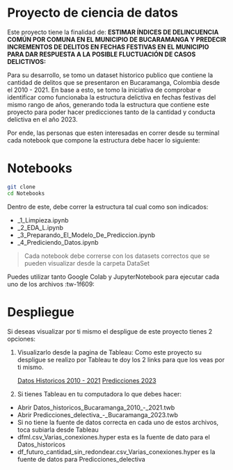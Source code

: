 # Proyecto de ciencia de datos

Este proyecto tiene la finalidad de: **ESTIMAR ÍNDICES DE DELINCUENCIA COMÚN POR COMUNA EN EL MUNICIPIO DE BUCARAMANGA Y PREDECIR INCREMENTOS DE DELITOS EN FECHAS FESTIVAS EN EL MUNICIPIO PARA DAR RESPUESTA A LA POSIBLE FLUCTUACIÓN DE CASOS DELICTIVOS:** 

Para su desarrollo, se tomo un dataset historico publico que contiene la cantidad de delitos que se presentaron en Bucaramanga, Colombia desde el 2010 - 2021. En base a esto, se tomo la iniciativa de comprobar e identificar como funcionaba la estructura delictiva en fechas festivas del mismo rango de años, generando toda la estructura que contiene este proyecto para poder hacer predicciones tanto de la cantidad y conducta delictiva en el año 2023.

Por ende, las personas que esten interesadas en correr desde su terminal cada notebook que compone la estructura debe hacer lo siguiente:
# Notebooks
```sh
git clone
cd Notebooks
```
Dentro de este, debe correr la estructura tal cual como son indicados:
- _1_Limpieza.ipynb
- _2_EDA_L.ipynb
- _3_Preparando_El_Modelo_De_Prediccion.ipynb
- _4_Prediciendo_Datos.ipynb

> Cada notebook debe correrse con los datasets correctos que se pueden visualizar desde la carpeta DataSet

Puedes utilizar tanto Google Colab  y JupyterNotebook para ejecutar cada uno de los archivos :tw-1f609:

# Despliegue
Si deseas visualizar por ti mismo el despligue de este proyecto tienes 2 opciones:

1. Visualizarlo desde la pagina de Tableau:
Como este proyecto su despligue se realizo por Tableau te doy los 2 links para que los veas por ti mismo.

    [Datos Historicos 2010 - 2021](https://public.tableau.com/app/profile/brian.moreno/viz/DatoshistoricosBucaramanga2010-2021/DelitosenfestividadesporcomunasBucaramanga-2010-20211 "Datos Historicos 2010 - 2021")
  [Predicciones 2023](https://public.tableau.com/app/profile/brian.moreno/viz/Prediccionesdelictivas-Bucaramanga2023/DelitosenfestividadesporcomunasBucaramanga-2023 "Predicciones 2023")
  
2. Si tienes Tableau en tu computadora lo que debes hacer:
- Abrir Datos_historicos_Bucaramanga_2010_-_2021.twb
- Abrir Predicciones_delectiva_-_Bucaramanga_2023.twb
- Si no tiene la fuente de datos correcta en cada uno de estos archivos, toca subiarla desde Tableau
- dfml.csv_Varias_conexiones.hyper esta es la fuente de dato para el Datos_historicos
- df_futuro_cantidad_sin_redondear.csv_Varias_conexiones.hyper es la fuente de datos para Predicciones_delectiva

